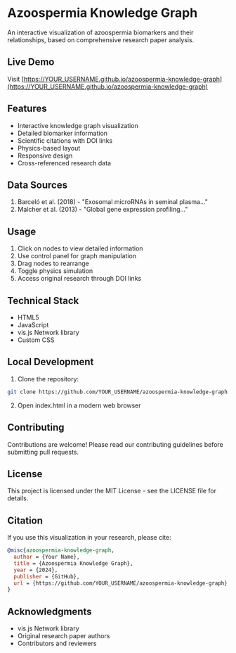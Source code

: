 # Azoospermia Knowledge Graph

An interactive visualization of azoospermia biomarkers and their relationships, based on comprehensive research paper analysis.

## Live Demo
Visit [https://YOUR_USERNAME.github.io/azoospermia-knowledge-graph](https://YOUR_USERNAME.github.io/azoospermia-knowledge-graph)

## Features

- Interactive knowledge graph visualization
- Detailed biomarker information
- Scientific citations with DOI links
- Physics-based layout
- Responsive design
- Cross-referenced research data

## Data Sources

1. Barceló et al. (2018) - "Exosomal microRNAs in seminal plasma..."
2. Malcher et al. (2013) - "Global gene expression profiling..."

## Usage

1. Click on nodes to view detailed information
2. Use control panel for graph manipulation
3. Drag nodes to rearrange
4. Toggle physics simulation
5. Access original research through DOI links

## Technical Stack

- HTML5
- JavaScript
- vis.js Network library
- Custom CSS

## Local Development

1. Clone the repository:
```bash
git clone https://github.com/YOUR_USERNAME/azoospermia-knowledge-graph.git
```

2. Open index.html in a modern web browser

## Contributing

Contributions are welcome! Please read our contributing guidelines before submitting pull requests.

## License

This project is licensed under the MIT License - see the LICENSE file for details.

## Citation

If you use this visualization in your research, please cite:

```bibtex
@misc{azoospermia-knowledge-graph,
  author = {Your Name},
  title = {Azoospermia Knowledge Graph},
  year = {2024},
  publisher = {GitHub},
  url = {https://github.com/YOUR_USERNAME/azoospermia-knowledge-graph}
}
```

## Acknowledgments

- vis.js Network library
- Original research paper authors
- Contributors and reviewers 